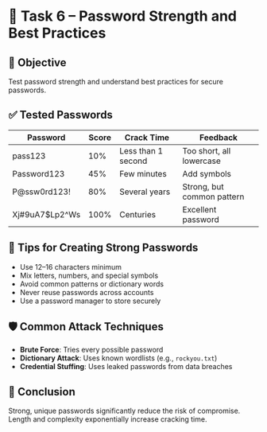 # 🔐 Task 6 – Password Strength and Best Practices

## 🎯 Objective
Test password strength and understand best practices for secure passwords.

## ✅ Tested Passwords

| Password         | Score | Crack Time         | Feedback                     |
|------------------|-------|--------------------|-------------------------------|
| pass123          | 10%   | Less than 1 second | Too short, all lowercase      |
| Password123      | 45%   | Few minutes        | Add symbols                   |
| P@ssw0rd123!     | 80%   | Several years      | Strong, but common pattern    |
| Xj#9uA7$Lp2^Ws   | 100%  | Centuries          | Excellent password            |

## 🧠 Tips for Creating Strong Passwords
- Use 12–16 characters minimum
- Mix letters, numbers, and special symbols
- Avoid common patterns or dictionary words
- Never reuse passwords across accounts
- Use a password manager to store securely

## 🛡 Common Attack Techniques
- **Brute Force**: Tries every possible password
- **Dictionary Attack**: Uses known wordlists (e.g., `rockyou.txt`)
- **Credential Stuffing**: Uses leaked passwords from data breaches

## 🧪 Conclusion
Strong, unique passwords significantly reduce the risk of compromise. Length and complexity exponentially increase cracking time.

